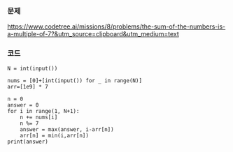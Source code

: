 ### 문제
https://www.codetree.ai/missions/8/problems/the-sum-of-the-numbers-is-a-multiple-of-7?&utm_source=clipboard&utm_medium=text

### 코드
~~~
N = int(input())

nums = [0]+[int(input()) for _ in range(N)]
arr=[1e9] * 7

n = 0
answer = 0
for i in range(1, N+1):
    n += nums[i]
    n %= 7
    answer = max(answer, i-arr[n])
    arr[n] = min(i,arr[n])
print(answer)
~~~
